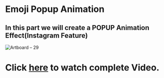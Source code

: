 # Emoji Popup Animation
## In this part we will create a POPUP Animation Effect(Instagram Feature)

![Artboard – 29](https://user-images.githubusercontent.com/42198187/103170547-f8a18400-486a-11eb-84be-4874935592dd.png)

# Click [here](https://youtu.be/i0Ydx875Fds) to watch complete Video.
